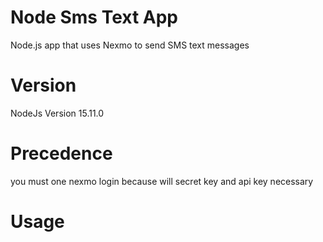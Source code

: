 # Node Sms Text App
 Node.js app that uses Nexmo to send SMS text messages
# Version
NodeJs Version
15.11.0
# Precedence
you must one nexmo login because will secret key and api key  necessary
# Usage

